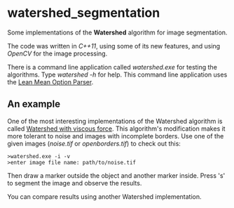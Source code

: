 # watershed_segmentation

Some implementations of the __Watershed__ algorithm for image segmentation.

The code was written in _C++11_, using some of its new features, and using _OpenCV_ for the image processing.

There is a command line application called _watershed.exe_ for testing the algorithms. Type _watershed -h_ for help. This command line application uses the [Lean Mean Option Parser](http://optionparser.sourceforge.net/optionparser.h).

## An example
One of the most interesting implementations of the Watershed algorithm is called [Watershed with viscous force](http://users.cecs.anu.edu.au/~sgould/papers/accv12-watershed.pdf). This algorithm's modification makes it more tolerant to noise and images with incomplete borders. Use one of the given images (_noise.tif_ or _openborders.tif_) to check out this:

    >watershed.exe -i -v
    >enter image file name: path/to/noise.tif

Then draw a marker outside the object and another marker inside. Press 's' to segment the image and observe the results.

You can compare results using another Watershed implementation.